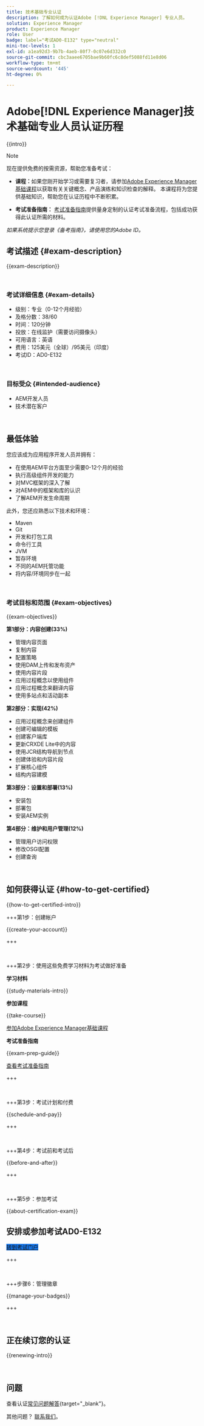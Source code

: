 ```yaml
---
title: 技术基础专业认证
description: 了解如何成为认证Adobe [!DNL Experience Manager] 专业人员。
solution: Experience Manager
product: Experience Manager
role: User
badge: label="考试AD0-E132" type="neutral"
mini-toc-levels: 1
exl-id: a1ea92d3-9b7b-4aeb-80f7-0c07e6d332c0
source-git-commit: cbc3aaee6705bae9b60fc6c8def5088fd11e8d06
workflow-type: tm+mt
source-wordcount: '445'
ht-degree: 0%

---
```


# Adobe[!DNL Experience Manager]技术基础专业人员认证历程

{{intro}}

>[!NOTE]
>
>现在提供免费的按需资源，帮助您准备考试：
>
>* **课程：**&#x200B;如果您刚开始学习或需要复习者，请参加[Adobe Experience Manager基础课程](https://app.rockinfo.com/courses/240)以获取有关关键概念、产品演练和知识检查的解释。 本课程将为您提供基础知识，帮助您在认证历程中不断积累。
>
>* **考试准备指南：** [考试准备指南](https://app.rockinfo.com/courses/124)提供量身定制的认证考试准备流程，包括成功获得此认证所需的材料。
>
>_如果系统提示您登录《备考指南》，请使用您的Adobe ID。_

## 考试描述 {#exam-description}

{{exam-description}}

<br>

### 考试详细信息 {#exam-details}

* 级别：专业（0-12个月经验）
* 及格分数：38/60
* 时间：120分钟
* 投放：在线监护（需要访问摄像头）
* 可用语言：英语
* 费用：125美元（全球）/95美元（印度）
* 考试ID：AD0-E132

<br>

### 目标受众 {#intended-audience}

* AEM开发人员
* 技术潜在客户

<br>

## 最低体验

您应该成为应用程序开发人员并拥有：

* 在使用AEM平台方面至少需要0-12个月的经验
* 执行高级组件开发的能力
* 对MVC框架的深入了解
* 对AEM中的框架和库的认识
* 了解AEM开发生命周期

此外，您还应熟悉以下技术和环境：

* Maven
* Git
* 开发和打包工具
* 命令行工具
* JVM
* 暂存环境
* 不同的AEM托管功能
* 将内容/环境同步在一起

<br>

### 考试目标和范围 {#exam-objectives}

{{exam-objectives}}

**第1部分：内容创建(33%)**

* 管理内容页面
* 复制内容
* 配置策略
* 使用DAM上传和发布资产
* 使用内容片段
* 应用过程概念以使用组件
* 应用过程概念来翻译内容
* 使用多站点和活动副本

**第2部分：实现(42%)**

* 应用过程概念来创建组件
* 创建可编辑的模板
* 创建客户端库
* 更新CRXDE Lite中的内容
* 使用JCR结构导航到节点
* 创建体验和内容片段
* 扩展核心组件
* 结构内容建模

**第3部分：设置和部署(13%)**

* 安装包
* 部署包
* 安装AEM实例

**第4部分：维护和用户管理(12%)**

* 管理用户访问权限
* 修改OSGI配置
* 创建查询

<br>

## 如何获得认证 {#how-to-get-certified}

{{how-to-get-certified-intro}}

+++第1步：创建帐户

{{create-your-account}}

+++

<br>

+++第2步：使用这些免费学习材料为考试做好准备

**学习材料**

{{study-materials-intro}}

**参加课程**

{{take-course}}

[参加Adobe Experience Manager基础课程](https://app.rockinfo.com/courses/240)

**考试准备指南**

{{exam-prep-guide}}

[查看考试准备指南](https://app.rockinfo.com/courses/124)


+++

<br>

+++第3步：考试计划和付费

{{schedule-and-pay}}

+++

<br>

+++第4步：考试前和考试后

{{before-and-after}}

+++

<br>

+++第5步：参加考试

{{about-certification-exam}}

## 安排或参加考试AD0-E132

<a href="https://www.certmetrics.com/adobe/candidate/examity_sso.aspx?eid=AD0-E132" target="_blank" class="spectrum-Button spectrum-Button--fill spectrum-Button--accent spectrum-Button--sizeM is-margin-bottom-big-big at-element-click-tracking" style="background-color:#1473E6">

<span class="spectrum-Button-label has-no-wrap">
   转到考试门户
</span>
</a>

+++

<br>

+++步骤6：管理徽章

{{manage-your-badges}}

+++

<br>

## 正在续订您的认证

{{renewing-intro}}

<br>

## 问题

查看认证[常见问题解答](https://experienceleague.adobe.com/docs/certification/certification/faq.html){target="_blank"}。

其他问题？ [联系我们](mailto:certif@adobe.com)。


